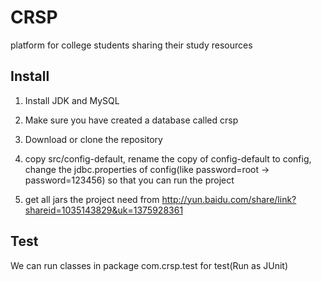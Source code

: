 CRSP
====

platform for college students sharing their study resources

## Install

1. Install JDK and MySQL

2. Make sure you have created a database called crsp

3. Download or clone the repository

4. copy src/config-default, rename the copy of config-default to config, change the jdbc.properties of config(like password=root -> password=123456) so that you can run the project

5. get all jars the project need from http://yun.baidu.com/share/link?shareid=1035143829&uk=1375928361

## Test

We can run classes in package com.crsp.test for test(Run as JUnit)

